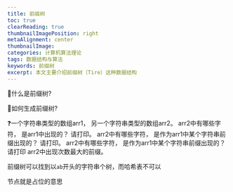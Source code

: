 ```yaml
---
title: 前缀树
toc: true
clearReading: true
thumbnailImagePosition: right
metaAlignment: center
thumbnailImage:
categories: 计算机算法理论
tags: 数据结构与算法
keywords: 前缀树
excerpt: 本文主要介绍前缀树（Tire）这种数据结构
---
```


:thinking:什么是前缀树?



:thinking:如何生成前缀树?



:question:一个字符串类型的数组arr1， 另一个字符串类型的数组arr2。 arr2中有哪些字符， 是arr1中出现的？ 请打印。 arr2中有哪些字符， 是作为arr1中某个字符串前缀出现的？ 请打印。 arr2中有哪些字符， 是作为arr1中某个字符串前缀出现的？ 请打印 arr2中出现次数最大的前缀。



前缀树可以找到以`ab`开头的字符串个树，而哈希表不可以

节点就是占位的意思

